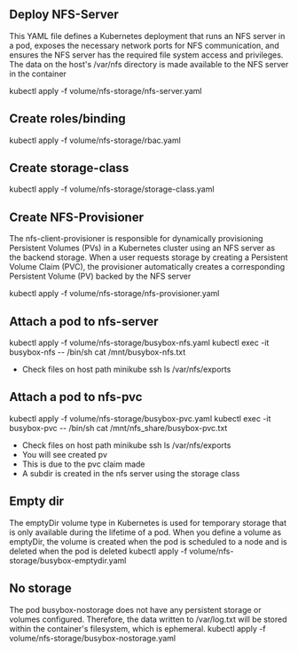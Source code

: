 
## Deploy NFS-Server ##
This YAML file defines a Kubernetes deployment that runs an NFS server in a pod, exposes the necessary network ports for NFS communication, and ensures the NFS server has the required file system access and privileges. The data on the host's /var/nfs directory is made available to the NFS server in the container

kubectl apply -f volume/nfs-storage/nfs-server.yaml

## Create roles/binding ##
kubectl apply -f volume/nfs-storage/rbac.yaml

## Create storage-class ##
kubectl apply -f volume/nfs-storage/storage-class.yaml

## Create NFS-Provisioner
The nfs-client-provisioner is responsible for dynamically provisioning Persistent Volumes (PVs) in a Kubernetes cluster using an NFS server as the backend storage. When a user requests storage by creating a Persistent Volume Claim (PVC), the provisioner automatically creates a corresponding Persistent Volume (PV) backed by the NFS server

kubectl apply -f volume/nfs-storage/nfs-provisioner.yaml

## Attach a pod to nfs-server ##
kubectl apply -f volume/nfs-storage/busybox-nfs.yaml
kubectl exec -it busybox-nfs -- /bin/sh
cat /mnt/busybox-nfs.txt

- Check files on host path
minikube ssh
ls /var/nfs/exports

## Attach a pod to nfs-pvc ##
kubectl apply -f volume/nfs-storage/busybox-pvc.yaml
kubectl exec -it busybox-pvc -- /bin/sh
cat /mnt/nfs_share/busybox-pvc.txt

- Check files on host path
minikube ssh
ls /var/nfs/exports
- You will see created pv
- This is due to the pvc claim made
- A subdir is created in the nfs server using the storage class

## Empty dir ##
The emptyDir volume type in Kubernetes is used for temporary storage that is only available during the lifetime of a pod. When you define a volume as emptyDir, the volume is created when the pod is scheduled to a node and is deleted when the pod is deleted
kubectl apply -f volume/nfs-storage/busybox-emptydir.yaml

## No storage ##
The pod busybox-nostorage does not have any persistent storage or volumes configured. Therefore, the data written to /var/log.txt will be stored within the container's filesystem, which is ephemeral.
kubectl apply -f volume/nfs-storage/busybox-nostorage.yaml